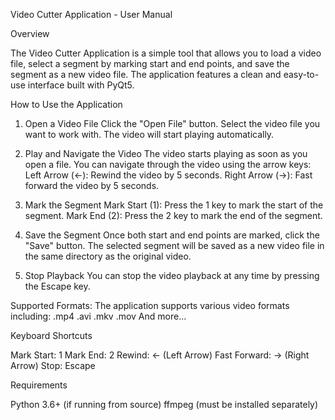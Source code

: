 Video Cutter Application - User Manual

Overview

The Video Cutter Application is a simple tool that allows you to load a video file, select a segment by marking start and end points, and save the segment as a new video file. The application features a clean and easy-to-use interface built with PyQt5.

How to Use the Application
1. Open a Video File
Click the "Open File" button.
Select the video file you want to work with. The video will start playing automatically.

2. Play and Navigate the Video
The video starts playing as soon as you open a file.
You can navigate through the video using the arrow keys:
Left Arrow (←): Rewind the video by 5 seconds.
Right Arrow (→): Fast forward the video by 5 seconds.

3. Mark the Segment
Mark Start (1): Press the 1 key to mark the start of the segment.
Mark End (2): Press the 2 key to mark the end of the segment.

4. Save the Segment
Once both start and end points are marked, click the "Save" button.
The selected segment will be saved as a new video file in the same directory as the original video.

5. Stop Playback
You can stop the video playback at any time by pressing the Escape key.

Supported Formats:
The application supports various video formats including:
.mp4
.avi
.mkv
.mov
And more... 

Keyboard Shortcuts

Mark Start: 1
Mark End: 2
Rewind: ← (Left Arrow)
Fast Forward: → (Right Arrow)
Stop: Escape

Requirements

Python 3.6+ (if running from source)
ffmpeg (must be installed separately)
